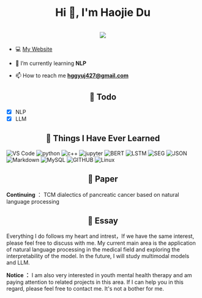 <h1 align="center">Hi 👋, I'm Haojie Du <br><br> <img src="https://komarev.com/ghpvc/?username=wangzaimieyoutou&style=for-the-badge"></h1>

- 💻 [My Website](https://github.com/wangzaimieyoutou)

- 🌱 I’m currently learning **NLP**

- 📫 How to reach me **hggyuj427@gmail.com**


<h2 align="center">📓 Todo </h2>  

- [x] NLP
- [x] LLM

<h2 align="center">📓 Things I Have Ever Learned </h2>  
<p>
   <img alt="VS Code" src="https://img.shields.io/badge/Visual_Studio_Code-0078D4?style=for-the-badge&logo=visual%20studio%20code&logoColor=white" />
   <img alt="python" src="https://img.shields.io/badge/python-E34F26?style=for-the-badge&logo=python&logoColor=white" />
   <img alt="c++" src="https://img.shields.io/badge/c++-1572B6?style=for-the-badge&logoColor=white" />
   <img alt="jupyter" src="https://img.shields.io/badge/jupyter-323330?style=for-the-badge&logoColor=F7DF1E" />
   <img alt="BERT" src="https://img.shields.io/badge/BERT-0769AD?style=for-the-badge&logoColor=white" />
   <img alt="LSTM" src="https://img.shields.io/badge/LSTM-777BB4?style=for-the-badge&logoColor=white" />
  <img alt="SEG" src="https://img.shields.io/badge/SEG-FFD43B?style=for-the-badge&logoColor=blue" />
   <img alt="JSON" src="https://img.shields.io/badge/json-5E5C5C?style=for-the-badge&logo=json&logoColor=white" />
   <img alt="Markdown" src="https://img.shields.io/badge/Markdown-000000?style=for-the-badge&logo=markdown&logoColor=white" />
   <img alt="MySQL" src="https://img.shields.io/badge/MySQL-005C84?style=for-the-badge&logo=mysql&logoColor=white" />
   <img alt="GITHUB" src="https://img.shields.io/badge/GitHub-100000?style=for-the-badge&logo=github&logoColor=white" />
  <img alt="Linux" src="https://img.shields.io/badge/Linux-FCC624?style=for-the-badge&logo=linux&logoColor=black" />
  
</p>

<h2 align="center">📓 Paper </h2>  

**Continuing** ： TCM dialectics of pancreatic cancer based on natural language processing

<h2 align="center">📓 Essay </h2>  

Everything I do follows my heart and intrest，If we have the same interest, please feel free to discuss with me. My current main area is the application of natural language processing in the medical field and exploring the interpretability of the model. In the future, I will study multimodal models and LLM.

**Notice ：** I am also very interested in youth mental health therapy and am paying attention to related projects in this area. If I can help you in this regard, please feel free to contact me. It's not a bother for me.
